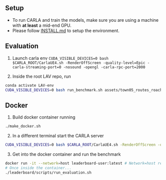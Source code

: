 ## Setup
* To run CARLA and train the models, make sure you are using a machine with **at least** a mid-end GPU.
* Please follow [INSTALL.md](docs/INSTALL.md) to setup the environment.


## Evaluation
1) Launch carla env `CUDA_VISIBLE_DEVICES=0 bash $CARLA_ROOT/CarlaUE4.sh -RenderOffScreen -quality-level=Epic -carla-streaming-port=0 -nosound -opengl -carla-rpc-port=2000`

2) Inside the root LAV repo, run
```bash
conda activate LAV-env
CUDA_VISIBLE_DEVICES=0 bash run_benchmark.sh assets/town05_routes_roach.xml 2000
```

## Docker
1) Build docker container running
```bash
./make_docker.sh
```
2) In a different terminal start the CARLA server
```bash
CUDA_VISIBLE_DEVICES=0 bash $CARLA_ROOT/CarlaUE4.sh -RenderOffScreen -quality-level=Epic -carla-streaming-port=0 -nosound -opengl
```
3) Get into the docker container and run the benchmark
```bash
docker run -it --network=host leaderboard-user:latest # Network=host required to talk to CARLA server running outside docker container
# Once inside the container...
./leaderboard/scripts/run_evaluation.sh
```